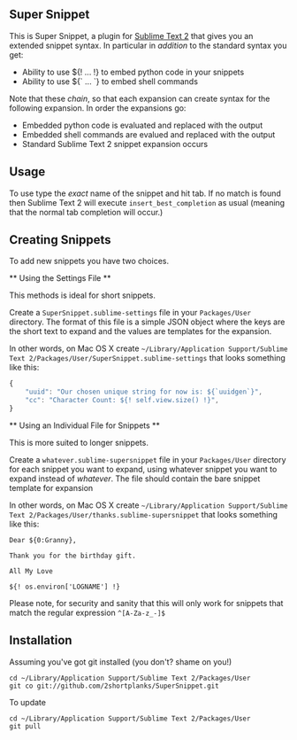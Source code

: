 Super Snippet
-------------

This is Super Snippet, a plugin for [Sublime Text 2][subl] that gives
you an extended snippet syntax.  In particular in *addition* to the 
standard syntax you get:

   * Ability to use ${! ... !} to embed python code in your snippets
   * Ability to use ${\` ... \`} to embed shell commands

Note that these *chain*, so that each expansion can create syntax for the
following expansion.  In order the expansions go:

   * Embedded python code is evaluated and replaced with the output
   * Embedded shell commands are evalued and replaced with the output
   * Standard Sublime Text 2 snippet expansion occurs

Usage
-----

To use type the *exact* name of the snippet and hit tab.  If no match is found then Sublime Text 2 will
execute `insert_best_completion` as usual (meaning that the normal tab completion will occur.)

Creating Snippets
-----------------

To add new snippets you have two choices.

** Using the Settings File **

This methods is ideal for short snippets.

Create a `SuperSnippet.sublime-settings` file in your 
`Packages/User` directory.  The format
of this file is a simple JSON object where the keys are the short text
to expand and the values are templates for the expansion.

In other words, on Mac OS X create `~/Library/Application Support/Sublime Text 2/Packages/User/SuperSnippet.sublime-settings` that looks something like this:

```javascript
{
	"uuid": "Our chosen unique string for now is: ${`uuidgen`}",
	"cc": "Character Count: ${! self.view.size() !}",
}
```

** Using an Individual File for Snippets **

This is more suited to longer snippets.

Create a `whatever.sublime-supersnippet` file in your 
`Packages/User` directory for each snippet you want to expand, using
whatever snippet you want to expand instead of *whatever*. 
The file should contain the bare snippet template for expansion

In other words, on Mac OS X create `~/Library/Application Support/Sublime Text 2/Packages/User/thanks.sublime-supersnippet` that looks something like this:

	Dear ${0:Granny},

	Thank you for the birthday gift.

	All My Love

	${! os.environ['LOGNAME'] !}

Please note, for security and sanity that this will only work for snippets that match the regular expression `^[A-Za-z_-]$`

Installation
------------

Assuming you've got git installed (you don't?  shame on you!)

	cd ~/Library/Application Support/Sublime Text 2/Packages/User
	git co git://github.com/2shortplanks/SuperSnippet.git

To update

	cd ~/Library/Application Support/Sublime Text 2/Packages/User
	git pull

[subl]: http://www.sublimetext.com/2